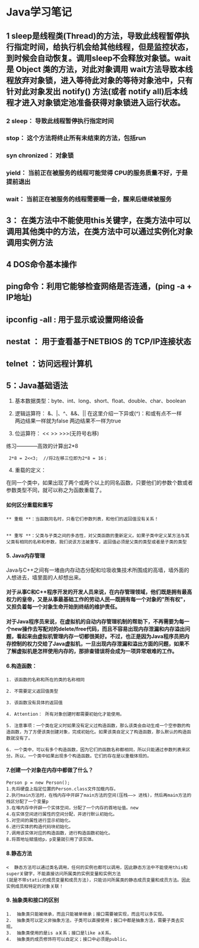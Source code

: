 # Java学习笔记



## 1 sleep是线程类(Thread)的方法，导致此线程暂停执行指定时间，给执行机会给其他线程，但是监控状态，到时候会自动恢复。调用sleep不会释放对象锁。wait 是 Object 类的方法，对此对象调用 wait方法导致本线程放弃对象锁，进入等待此对象的等待对象池中，只有针对此对象发出 notify() 方法(或者 notify all)后本线程才进入对象锁定池准备获得对象锁进入运行状态。



### 2  sleep： 导致此线程暂停执行指定时间 

###     stop：   这个方法将终止所有未结束的方法，包括run   

###     syn chronized： 对象锁  

###     yield：  当前正在被服务的线程可能觉得 CPU的服务质量不好，于是提前退出   

###     wait：  当前正在被服务的线程需要睡一会，醒来后继续被服务



##  3： 在类方法中不能使用this关键字，在类方法中可以调用其他类中的方法，在类方法中可以通过实例化对象调用实例方法



##  4  DOS命令基本操作 

##  	ping命令：利用它能够检查网络是否连通，(ping -a + IP地址) 

##  	ipconfig -all :  用于显示或设置网络设备  

##  	nestat ： 用于查看基于NETBIOS 的 TCP/IP连接状态 

##  	telnet  ：访问远程计算机

## 5：Java基础语法

1.  基本数据类型：byte、int、long、short、float、double、char、boolean 
2.  逻辑运算符： &、|、^、&&、||
  在这里介绍一下异或(^)：和或有点不一样  
  两边结果一样就为false
  两边结果不一样为true
  
3.  位运算符： <<   >>   >>>(无符号右移)

  练习————高效的计算出2*8
  
     2*8 = 2<<3;  //将2左移三位即为2*8 = 16；
     
4.  重载的定义：

  在同一个类中，如果出现了两个或两个以上的同名函数，只要他们的参数个数或者参数类型不同，就可以称之为函数重载了。
  
  
####  如何区分重载和重写
  
  
    ** 重载 **：当函数同名时，只看它们参数列表，和他们的返回值没有关系！
    
    
    ** 重写 **：父类与子类之间的多态性，对父类函数的重新定义。如果子类中定义某方法与其父类有相同的名称和参数，我们说该方法被重写，返回值必须是父类的类型或者是子类的类型
    
 ####  5.  Java内存管理
 
  Java与C++之间有一堵由内存动态分配和垃圾收集技术所围成的高墙，墙外面的人想进去，墙里面的人却想出来。
  
   ####  对于从事C和C++程序开发的开发人员来说，在内存管理领域，他们既是拥有最高权力的皇帝，又是从事最基础工作的劳动人民—既拥有每一个对象的"所有权"，又担负着每一个对象生命开始到终结的维护责任。
   ####  对于Java程序员来说，在虚拟机的自动内存管理机制的帮助下，不再需要为每一个new操作去写配对的delete/free代码，而且不容易出现内存泄漏和内存溢出问题，看起来由虚拟机管理内存一切都很美好。不过，也正是因为Java程序员把内存控制的权力交给了Java虚拟机，一旦出现内存泄漏和溢出方面的问题，如果不了解虚拟机是怎样使用内存的，那排查错误将会成为一项异常艰难的工作。

#### 6.构造函数：


    1. 该函数的名称和所在的类的名称相同
    
    2. 不需要定义返回值类型
    
    3. 该函数没有具体的返回值
    
    4. Attention： 所有对象创建时都需要初始化才能使用。
    
    5. 注意事项：一个类在定义时如果没有定义过构造函数，那么该类会自动生成一个空参数的构造函数，为了方便该类创建对象，完成初始化。如果该类自定义了构造函数，那么默认的构造函数就没有了。
    
    6. 一个类中，可以有多个构造函数，因为它们的函数名称都相同，所以只能通过参数列表来区分。所以，一个类中如果出现多个构造函数。它们的存在是以重载体现的。


####  7.创建一个对象在内存中都做了什么？

    Person p = new Person();
    1.先将硬盘上指定位置的Person.class文件加载内存。
    2.执行main方法时，在栈内存中开辟了main方法的空间(压栈——> 进栈)，然后再main方法的栈区分配了一个变量p 
    3.在堆内存中开辟一个实体空间，分配了一个内存的首地址值。new
    4.在实体空间进行属性的空间分配，并进行默认初始化。
    5.对空间的属性进行显示初始化。
    6.进行实体的构造代码块初始化。
    7.调用该实体对应的构造函数，进行构造函数初始化。
    8.将首地址赋值给p，p变量就引用了该实体。
    
    
####  8.静态方法

    <  静态方法可以通过类名调用，任何的实例也都可以调用，因此静态方法中不能使用this和super关键字，不能直接访问所属类的实例变量和实例方法
    (就是不带static的成员变量和成员方法)，只能访问所属类的静态成员变量和成员方法。因此实例成员和特定的对象关联！
    

#### 9. 抽象类和接口的区别

    1.  抽象类只能被继承，而且只能被单继承；接口需要被实现，而且可以多实现。
    2.  抽象类可以定义非抽象方法，子类可以直接使用；接口中都是抽象方法，需要子类去实现。
    3.  抽象类使用的是is a关系；接口是like a关系。
    4.  抽象类的成员修饰符可以自定义；接口中必须是public。

